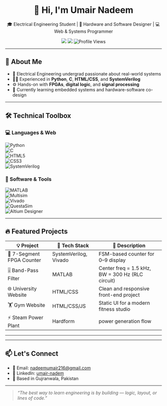 <!-- GitHub Profile README for Umair Nadeem -->

<h1 align="center">👋 Hi, I'm Umair Nadeem</h1>

<p align="center">
  🎓 Electrical Engineering Student | 🔧 Hardware and Software Designer | 💻 Web & Systems Programmer  
</p>

<p align="center">
  <a href="https://www.linkedin.com/in/umair-nadem/"><img src="https://img.shields.io/badge/LinkedIn-blue?style=flat&logo=linkedin&logoColor=white" /></a>
  <a href="mailto:nadeemumair216@gmail.com"><img src="https://img.shields.io/badge/Gmail-D14836?style=flat&logo=gmail&logoColor=white" /></a>
  <img src="https://komarev.com/ghpvc/?username=umair-nadeem&style=flat&color=green" alt="Profile Views" />
</p>

---

## 🚀 About Me

- 🧠 Electrical Engineering undergrad passionate about real-world systems  
- 👨‍💻 Experienced in **Python**, **C**, **HTML/CSS**, and **SystemVerilog**  
- ⚙️ Hands-on with **FPGAs**, **digital logic**, and **signal processing**  
- 🌱 Currently learning embedded systems and hardware-software co-design

---

## 🛠️ Technical Toolbox

### 💻 Languages & Web  
![Python](https://img.shields.io/badge/Python-3670A0?style=flat&logo=python&logoColor=white)  
![C](https://img.shields.io/badge/C-00599C?style=flat&logo=c&logoColor=white)  
![HTML5](https://img.shields.io/badge/HTML5-E34F26?style=flat&logo=html5&logoColor=white)  
![CSS3](https://img.shields.io/badge/CSS3-1572B6?style=flat&logo=css3&logoColor=white)  
![SystemVerilog](https://img.shields.io/badge/SystemVerilog-FF6F00?style=flat&logo=verilog&logoColor=white)

### 🧰 Software & Tools  
![MATLAB](https://img.shields.io/badge/MATLAB-0076A8?style=flat&logo=Mathworks&logoColor=white)  
![Multisim](https://img.shields.io/badge/Multisim-0A74DA?style=flat&logo=ni&logoColor=white)  
![Vivado](https://img.shields.io/badge/Vivado-00457C?style=flat&logo=xilinx&logoColor=white)  
![QuestaSim](https://img.shields.io/badge/QuestaSim-00457C?style=flat&logo=mentorgraphics&logoColor=white)  
![Altium Designer](https://img.shields.io/badge/Altium-FFCC00?style=flat&logo=altiumdesigner&logoColor=black)

---

## 🔥 Featured Projects

| 💡 Project | 🚀 Tech Stack | 📝 Description |
|------------|---------------|----------------|
| 🔢 7-Segment FPGA Counter | SystemVerilog, Vivado | FSM-based counter for 0–9 display |
| 🎚️ Band-Pass Filter | MATLAB | Center freq = 1.5 kHz, BW = 300 Hz (RLC circuit) |
| 🌐 University Website | HTML/CSS | Clean and responsive front-end project |
| 🏋️ Gym Website | HTML/CSS/JS | Static UI for a modern fitness studio |
| ⚡ Steam Power Plant | Hardform |  power generation flow |

---




---

## 📫 Let's Connect

- 📧 Email: [nadeemumair216@gmail.com](mailto:nadeemumair216@gmail.com)  
- 🔗 LinkedIn: [umair-nadem](https://www.linkedin.com/in/umair-nadem/)  
- 📍 Based in Gujranwala, Pakistan

---

> *“The best way to learn engineering is by building — logic, layout, or lines of code.”*
